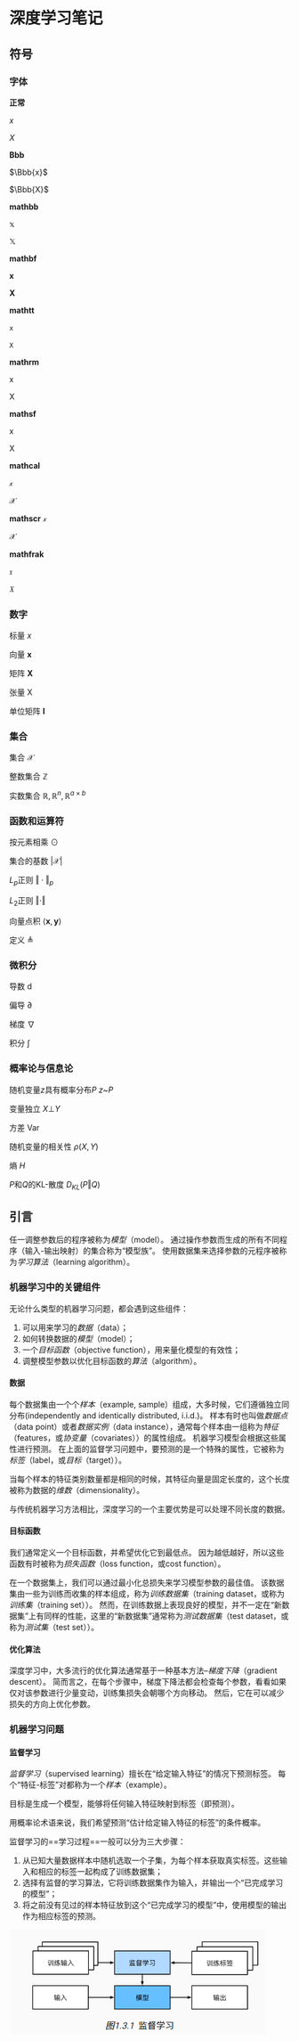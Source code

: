# 深度学习笔记

## 符号

### 字体

**正常**

$x$

$X$

**Bbb**

$\Bbb{x}$

$\Bbb{X}$

**mathbb**

$\mathbb{x}$

$\mathbb{X}$

**mathbf**

$\mathbf{x}$

$\mathbf{X}$

**mathtt**

$\mathtt{x}$

$\mathtt{X}$

**mathrm**

$\mathrm{x}$

$\mathrm{X}$

**mathsf**

$\mathsf{x}$

$\mathsf{X}$

**mathcal**

$\mathcal{x}$

$\mathcal{X}$

**mathscr**
$\mathscr{x}$

$\mathscr{X}$

**mathfrak**

$\mathfrak{x}$

$\mathfrak{X}$

### 数字

标量 $x$ 

向量 $\mathbf{x}$

矩阵 $\mathbf{X}$

张量 $\mathsf{X}$

单位矩阵  $\mathbf{I}$

### 集合

集合 $\mathcal{X}$

整数集合 $\mathbb{Z}$

实数集合 $\mathbb{R}, \mathbb{R}^n, \mathbb{R}^{a \times b}$

### 函数和运算符

按元素相乘 $\odot$

集合的基数 $|\mathcal{X}|$

$L_p$正则 $\Vert \cdot \Vert_p$

$L_2$正则 $\Vert \cdot \Vert$

向量点积 $\langle \mathbf{x}, \mathbf{y} \rangle$

定义 $\triangleq$

### 微积分

导数 $\text{d}$

偏导 $\partial$

梯度 $\nabla$

积分 $\int$

### 概率论与信息论

随机变量$z$具有概率分布$P$ $z$~$P$

变量独立 $X \bot Y$

方差 $\text{Var}$

随机变量的相关性 $\rho(X, Y)$

熵 $H$

$P$和$Q$的KL-散度 $D_{KL}(P \Vert Q)$

## 引言

 任一调整参数后的程序被称为*模型*（model）。 通过操作参数而生成的所有不同程序（输入-输出映射）的集合称为“模型族”。 使用数据集来选择参数的元程序被称为*学习算法*（learning algorithm）。

### 机器学习中的关键组件

无论什么类型的机器学习问题，都会遇到这些组件：

1. 可以用来学习的*数据*（data）；
2. 如何转换数据的*模型*（model）；
3. 一个*目标函数*（objective function），用来量化模型的有效性；
4. 调整模型参数以优化目标函数的*算法*（algorithm）。

 #### 数据

 每个数据集由一个个*样本*（example, sample）组成，大多时候，它们遵循独立同分布(independently and identically distributed, i.i.d.)。 样本有时也叫做*数据点*（data point）或者*数据实例*（data instance），通常每个样本由一组称为*特征*（features，或*协变量*（covariates））的属性组成。 机器学习模型会根据这些属性进行预测。 在上面的监督学习问题中，要预测的是一个特殊的属性，它被称为*标签*（label，或*目标*（target））。

当每个样本的特征类别数量都是相同的时候，其特征向量是固定长度的，这个长度被称为数据的*维数*（dimensionality）。 

 与传统机器学习方法相比，深度学习的一个主要优势是可以处理不同长度的数据。

#### 目标函数

 我们通常定义一个目标函数，并希望优化它到最低点。 因为越低越好，所以这些函数有时被称为*损失函数*（loss function，或cost function）。

 在一个数据集上，我们可以通过最小化总损失来学习模型参数的最佳值。 该数据集由一些为训练而收集的样本组成，称为*训练数据集*（training dataset，或称为*训练集*（training set））。 然而，在训练数据上表现良好的模型，并不一定在“新数据集”上有同样的性能，这里的“新数据集”通常称为*测试数据集*（test dataset，或称为*测试集*（test set））。

#### 优化算法

 深度学习中，大多流行的优化算法通常基于一种基本方法–*梯度下降*（gradient descent）。 简而言之，在每个步骤中，梯度下降法都会检查每个参数，看看如果仅对该参数进行少量变动，训练集损失会朝哪个方向移动。  然后，它在可以减少损失的方向上优化参数。

### 机器学习问题

#### 监督学习

*监督学习*（supervised learning）擅长在“给定输入特征”的情况下预测标签。 每个“特征-标签”对都称为一个*样本*（example）。 

目标是生成一个模型，能够将任何输入特征映射到标签（即预测）。

用概率论术语来说，我们希望预测“估计给定输入特征的标签”的条件概率。 

监督学习的==学习过程==一般可以分为三大步骤：

1. 从已知大量数据样本中随机选取一个子集，为每个样本获取真实标签。这些输入和相应的标签一起构成了训练数据集；
2. 选择有监督的学习算法，它将训练数据集作为输入，并输出一个“已完成学习的模型”；
3. 将之前没有见过的样本特征放到这个“已完成学习的模型”中，使用模型的输出作为相应标签的预测。

![image-20240909192038311](note.assets/image-20240909192038311.png)

 
